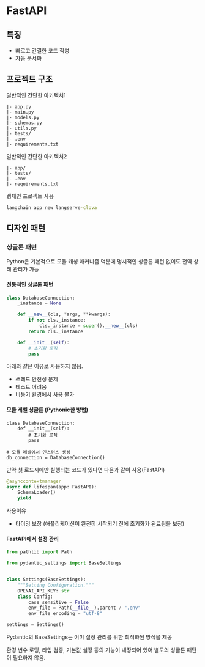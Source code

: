 # FastAPI

## 특징

- 빠르고 간결한 코드 작성
- 자동 문서화

## 프로젝트 구조
일반적인 간단한 아키텍처1
```
|- app.py
|- main.py
|- models.py
|- schemas.py
|- utils.py
|- tests/
|- .env
|- requirements.txt
```

일반적인 간단한 아키텍처2
```
|- app/
|- tests/
|- .env
|- requirements.txt
```

랭체인 프로젝트 사용
```cmd
langchain app new langserve-clova
```

## 디자인 패턴

### 싱글톤 패턴
Python은 기본적으로 모듈 캐싱 매커니즘 덕분에 명시적인 싱글톤 패턴 없이도 전역 상태 관리가 가능

#### 전통적인 싱글톤 패턴
```python
class DatabaseConnection:
    _instance = None

    def __new__(cls, *args, **kwargs):
        if not cls._instance:
            cls._instance = super().__new__(cls)
        return cls._instance

    def __init__(self):
        # 초기화 로직
        pass
```
아래와 같은 이유로 사용하지 않음.
- 쓰레드 안전성 문제
- 테스트 어려움
- 비동기 환경에서 사용 불가

#### 모듈 레벨 싱글톤 (Pythonic한 방법)
```
class DatabaseConnection:
    def __init__(self):
        # 초기화 로직
        pass

# 모듈 레벨에서 인스턴스 생성
db_connection = DatabaseConnection()
```

만약 첫 로드시에만 실행되는 코드가 있다면 다음과 같이 사용(FastAPI)
```python
@asynccontextmanager
async def lifespan(app: FastAPI):
    SchemaLoader()
    yield
```
사용이유
- 타이밍 보장 (애플리케이션이 완전히 시작되기 전에 초기화가 완료됨을 보장)


#### FastAPI에서 설정 관리
```python
from pathlib import Path

from pydantic_settings import BaseSettings


class Settings(BaseSettings):
    """Setting Configuration."""
    OPENAI_API_KEY: str
    class Config:
        case_sensitive = False
        env_file = Path(__file__).parent / ".env"
        env_file_encoding = "utf-8"

settings = Settings()
```
Pydantic의 BaseSettings는 이미 설정 관리를 위한 최적화된 방식을 제공

환경 변수 로딩, 타입 검증, 기본값 설정 등의 기능이 내장되어 있어 별도의 싱글톤 패턴이 필요하지 않음.
